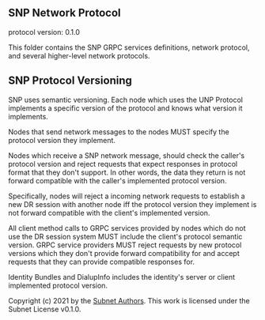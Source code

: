 ## SNP Network Protocol
protocol version: 0.1.0

This folder contains the SNP GRPC services definitions, network protocol, and several higher-level network protocols.

## SNP Protocol Versioning
SNP uses semantic versioning. Each node which uses the UNP Protocol implements a specific version of the protocol and knows what version it implements.

Nodes that send network messages to the nodes MUST specify the protocol version they implement. 

Nodes which receive a SNP network message, should check the caller's protocol version and reject requests that expect responses in protocol format that they don't support. In other words, the data they return is not forward compatible with the caller's implemented protocol version. 

Specifically, nodes will reject a incoming network requests to establish a new DR session with another node iff the protocol version they implement is not forward compatible with the client's implemented version.

All client method calls to GRPC services provided by nodes which do not use the DR session system MUST include the client's protocol semantic version. GRPC service providers MUST reject requests by new protocol versions which they don't provide forward compatibility for and accept requests that they can provide compatible responses for.


Identity Bundles and DialupInfo includes the identity's server or client implemented protocol version.


Copyright (c) 2021 by the [Subnet Authors](https://github.com/subnetter?tab=repositories). This work is licensed under the Subnet License v0.1.0.
